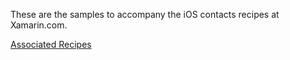 These are the samples to accompany the iOS contacts recipes at Xamarin.com.

[Associated Recipes](http://developer.xamarin.com/recipes/ios/shared_resources/contacts/find_a_contact)
